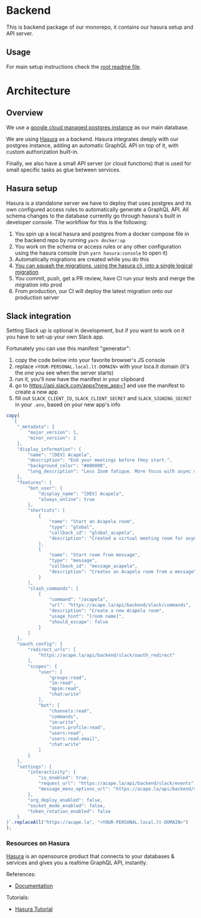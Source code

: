# Backend

This is backend package of our monorepo, it contains our hasura setup and API server.

## Usage

For main setup instructions check the [root readme file](../README.md).

# Architecture

## Overview

We use a [google cloud managed postgres instance](https://cloud.google.com/sql/docs/postgres) as our main database.

We are using [Hasura](https://hasura.io) as a backend. Hasura integrates deeply with our postgres instance, adding an automatic GraphQL API on top of it, with custom authorization built-in.

Finally, we also have a small API server (or cloud functions) that is used for small specific tasks as glue between services.

## Hasura setup

Hasura is a standalone server we have to deploy that uses postgres and its own configured access rules to automatically generate a GraphQL API. All schema changes to the database currently go through hasura's built in developer console. The workflow for this is the following:

1. You spin up a local hasura and postgres from a docker compose file in the backend repo by running `yarn docker:up`
2. You work on the schema or access rules or any other configuration using the hasura console (run `yarn hasura:console` to open it)
3. Automatically migrations are created while you do this
4. [You can squash the migrations, using the hasura cli, into a single logical migration](https://hasura.io/docs/latest/graphql/core/hasura-cli/hasura_migrate_squash.html)
5. You commit, push, get a PR review, have CI run your tests and merge the migration into prod
6. From production, our CI will deploy the latest migration onto our production server

## Slack integration

Setting Slack up is optional in development, but if you want to work on it you have to set-up your own Slack app.

Fortunately you can use this manifest "generator":

1. copy the code below into your favorite browser's JS console
2. replace `<YOUR-PERSONAL.local.lt-DOMAIN>` with your loca.lt domain (it's the one you see when the server starts)
3. run it, you'll now have the manifest in your clipboard
4. go to https://api.slack.com/apps?new_app=1 and use the manifest to create a new app
5. fill out `SLACK_CLIENT_ID`, `SLACK_CLIENT_SECRET` and `SLACK_SIGNING_SECRET` in your `.env`, based on your new app's info

```javascript
copy(
  `{
    "_metadata": {
        "major_version": 1,
        "minor_version": 1
    },
    "display_information": {
        "name": "[DEV] Acapela",
        "description": "End your meetings before they start.",
        "background_color": "#000000",
        "long_description": "Less Zoom fatigue. More focus with async meetings. Acapela is the next generation collaboration platform for remote and hybrid teams. Contribute to meetings when it suits you using next level video, text or voice messaging."
    },
    "features": {
        "bot_user": {
            "display_name": "[DEV] Acapela",
            "always_online": true
        },
        "shortcuts": [
            {
                "name": "Start an Acapela room",
                "type": "global",
                "callback_id": "global_acapela",
                "description": "Created a virtual meeting room for async discussion"
            },
            {
                "name": "Start room from message",
                "type": "message",
                "callback_id": "message_acapela",
                "description": "Creates an Acapela room from a message"
            }
        ],
        "slash_commands": [
            {
                "command": "/acapela",
                "url": "https://acape.la/api/backend/slack/commands",
                "description": "Create a new Acapela room",
                "usage_hint": "[room name]",
                "should_escape": false
            }
        ]
    },
    "oauth_config": {
        "redirect_urls": [
            "https://acape.la/api/backend/slack/oauth_redirect"
        ],
        "scopes": {
            "user": [
                "groups:read",
                "im:read",
                "mpim:read",
                "chat:write"
            ],
            "bot": [
                "channels:read",
                "commands",
                "im:write",
                "users.profile:read",
                "users:read",
                "users:read.email",
                "chat:write"
            ]
        }
    },
    "settings": {
        "interactivity": {
            "is_enabled": true,
            "request_url": "https://acape.la/api/backend/slack/events",
            "message_menu_options_url": "https://acape.la/api/backend/slack/options"
        },
        "org_deploy_enabled": false,
        "socket_mode_enabled": false,
        "token_rotation_enabled": false
    }
}`.replaceAll("https://acape.la", "<YOUR-PERSONAL.local.lt-DOMAIN>")
);
```

### Resources on Hasura

[Hasura](https://hasura.io/) is an opensource product that connects to your databases & services and gives you a realtime GraphQL API, instantly.

References:

- [Documentation](https://hasura.io/docs/1.0/graphql/core/index.html)

Tutorials:

- [Hasura Tutorial](https://hasura.io/learn/)
